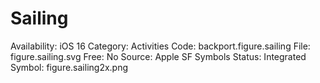 # Sailing

Availability: iOS 16
Category: Activities
Code: backport.figure.sailing
File: figure.sailing.svg
Free: No
Source: Apple SF Symbols
Status: Integrated
Symbol: figure.sailing2x.png